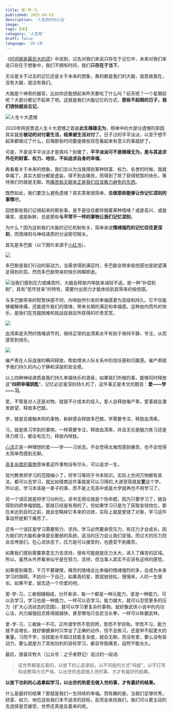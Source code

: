```yaml
---
title: 爱-学-习
published: 2025-04-03
description: '人生的内功心法'
image: ''
tags: [术]
category: '人生观'
draft: false
language: 'Zh-CN'
---
```

《[时间就是最巨大的谎](https://mp.weixin.qq.com/s/r6ujzcmqR3JMjlhwkatoWA)》中说到，过去对我们来说只存在于记忆中，未来对我们来说只存在于想象中，我们不拥有时间，我们**只存在于当下**。

无论是关于过去的记忆还是关于未来的想象，靠的都是我们的大脑，我思故我在，没有大脑，就没有我们。

大脑是个神奇的器官，比如你还能想起来昨天都吃了什么吗？前天呢？一个星期前呢？大部分都记不起来了吧。这就是我们大脑记忆的方式，**那些不起眼的日子，我们很快就会忘记**。

![人生十大遗憾](assets/20250403_154851__.webp)

2020年网民票选人生十大遗憾之首是**此生碌碌无为**，榜单中的大部分遗憾的原因其实就是**被动的对付着生活，结果被生活对付**了。日子过的平平淡淡，以至于想不起来都做过了什么，后悔那些时间要是做些现在看起来有意义的事就好了。

可是，不是说平平淡淡才是真吗？别傻了，**平平淡淡可不是碌碌无为，是与其追求外在的财富、权力、地位，不如追求自身的幸福**。

再看看关于未来的想象，我们总以为当我得到某种财富、权力、名誉的时候，我就幸福了，其实大部分都是虚妄。得不到会痛苦，而得到了除了获得短暂的快乐，等待我们的就是无聊。而[痛苦和无聊本正是我们应该极力避免的东西](https://mp.weixin.qq.com/s/besZFhv5sw11FG7bLsUh-A)。

既然如此，我们要怎么避免遗憾？其实答案很简单，**去做那些能够让你记忆深刻的事情**吧。

回想那些我们记得起来的那些事，是不是往往都伴随着某种情绪？或是高兴、或是痛苦、或是新鲜，总是那些**与平常不一样的事物让我们记忆深刻**。

为什么？因为这和我们大脑的记忆机制有关，简单来说**情绪强烈的记忆往往更深刻**，而情绪则与神经递质的分泌密切相关。

首先是多巴胺（以下图片来源于[小红书](https://www.xiaohongshu.com/explore/65fe8451000000001202370f?source=webshare&xhsshare=pc_web&xsec_token=ABgP9eSDxJi4ZAzm827cjlDZBrX6JH3jlQ_6T_Np3hiMc=&xsec_source=pc_share)）。

![](assets/20250403_163213___2_思维激荡_来自小红书网页版.jpg)

多巴胺是我们行动的驱动力，当需求得到满足时，多巴胺会带来愉悦感也是欲望满足得到的奖。然而多巴胺带来的快乐转瞬即逝。

![](assets/20250403_164033___3_思维激荡_来自小红书网页版.jpg)当我们感到压力或痛苦时，大脑会释放内啡肽来减轻不适。是一种“补偿机制”，具有“苦尽甘来”的特性，需要付出努力才能体验到其带来的愉悦感。

与多巴胺带来的短暂快感不同，内啡肽所引发的幸福感更为高级和持久。它不仅能够缓解疼痛，还能提升我们的情绪，带来长期的满足和幸福感。这种由内而外的快乐，是我们在克服困难和挑战自我后所获得的珍贵奖赏。

![](assets/20250403_164220___4_思维激荡_来自小红书网页版.jpg)

血清素是天然的情绪调节剂，保持正常的血清素水平有助于保持平静、专注，从而感受到快乐。

![](assets/20250403_164332___5_思维激荡_来自小红书网页版.jpg)

催产素在人际连接的瞬间释放，帮助增进人际关系中的信任感和归属感。催产素赋予我们持久的内心宁静和深层的安全感。

以上四种神经递质是我们持久幸福快乐的源泉，如果我们所做的事，能够同时释放这“**四把幸福钥匙**”，记忆必定是深刻持久的了，这件事正是本文的题目：**爱——学——习**。

爱，不管是对人还是对物，就是不计成本的投入。爱人会释放催产素，爱事就会激发欲望，释放多巴胺。

学，就是去接触未知的事物，新鲜感会释放多巴胺，学需要专注，释放血清素。

习，就是练习学到的事物，一样需要专注，释放血清素，并且无论是脑力练习还是体力练习，都会有压力，释放内啡肽。

[心流](https://mp.weixin.qq.com/s/Q9FHkf2r3O1HcaBRAvH9-w)正是一种理想的爱——学——习状态，不会觉得太难而感到痛苦，也不会觉得太简单而感到无聊。

[高复杂度的事物](https://mp.weixin.qq.com/s/2bwbrLCY6nWJpjy84W1-vg)意味着这件事物没有尽头，可以追求一生。

现代教育把学习的范围缩小了，将学习等同于书本知识。实际上世间万物都有其法，都可以去学习，就比如情商这件事就是可以习得的,大道至简就是**爱**这个字。所以说，学习本该是一辈子的事，而不是上完高中或是大学就再也不用学习了。

另一个误区就是将学习功利化。读书无用论就是个伪命题，因为只要学习了，就会得到四把幸福钥匙，那就已经是有用的了。但如果学习只是为了获取金钱地位，那在未达到目的之前，就会忽略掉它本来的功效，实际上就是爱错了对象，学习这件事自然是剩下痛苦了。

还有一个误区是学习需要努力、坚持。学习必然要承受压力，有压力才会成长。因为我们的大脑和身体是反脆弱的系统，适当的压力会让我们变强，而过大的压力则会击垮我们。在心流状态下，压力是可以接受的，也感受不到痛苦。

如果我们感到需要靠意志力去坚持，很有可能就是压力太大，进入了痛苦的区域。所以，虽然从外界看来似乎是在努力、坚持，但当事人其实不应该有这样的感觉。

如果感到痛苦，千万不要硬撑，痛苦的情绪会比幸福的情绪强烈的多，会成为未来学习的阻碍。不妨问一下自己，如果真的爱，那就放轻松，慢慢来，人的一生很长。如果不爱，就去选一个你爱的吧。

爱-学-习，三者相辅相成，分开来讲，每一个都是一种元能力，爱是一种能力，可以去学习，学习也是一种能力，一样可以去学习。能力越大，就可以忍受更多的压力（扩大心流状态的范围），就可以学习更复杂的事物。就好像武侠小说中的内功心法，内力越强招式练得就越快，甚至哪怕只会武当长拳，一样可以称霸武林。

爱-学-习，三者缺一不可。正所谓学而不思则罔，思而不学则殆。学而不习，能力就不会增长，就好像健身时只学会了正确的动作，但不去练习，还是举不起更大的重量。习而不学，当技能水平超过技能复杂度，就会无聊。而没有爱，要么没有驱动力，要么就是为了其他功利的目标学习，都会导致痛苦，自然不能长久。

最后，很喜欢牧大（公众号：之乎者野记）说过的一段话:

> 这世界都是反着的，以放下的心态拿起，以不鸡娃的方式“鸡娃”，以不打骂和说教得方式严格，以出世的态度做入世的事，方才有最好的结果。

**以放下功利的心态拿起学习，以出世的热爱去做入世的事，才有最好的结果。**

什么是最好的结果？那就是我们一生持续的幸福。而有趣的是，当我们足够优秀，财富、权力、地位这些我们本不追求的目标，反而会来找我们，我们可以更主动的去选择是否接受，世界还真是反着来的呢。
